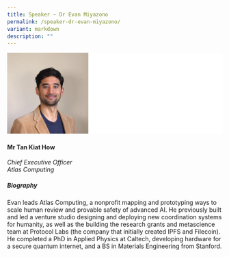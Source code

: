 ```yaml
---
title: Speaker – Dr Evan Miyazono
permalink: /speaker-dr-evan-miyazono/
variant: markdown
description: ""
---
```


![](/images/2024%20speakers/Evan_Miyazono.png)
#### **Mr Tan Kiat How**

*Chief Executive Officer <br>
Atlas Computing*

##### **Biography**
Evan leads Atlas Computing, a nonprofit mapping and prototyping ways to scale human review and provable safety of advanced AI.  He previously built and led a venture studio designing and deploying new coordination systems for humanity, as well as the building the research grants and metascience team at Protocol Labs (the company that initially created IPFS and Filecoin).  He completed a PhD in Applied Physics at Caltech, developing hardware for a secure quantum internet, and a BS in Materials Engineering from Stanford.